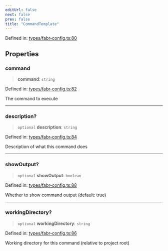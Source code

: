 ```yaml
---
editUrl: false
next: false
prev: false
title: "CommandTemplate"
---
```


Defined in: [types/fabr-config.ts:80](https://github.com/yashjawale/fabr/blob/2175f836f52904c60bea5117c14ee0416e76bd93/src/types/fabr-config.ts#L80)

## Properties

### command

> **command**: `string`

Defined in: [types/fabr-config.ts:82](https://github.com/yashjawale/fabr/blob/2175f836f52904c60bea5117c14ee0416e76bd93/src/types/fabr-config.ts#L82)

The command to execute

***

### description?

> `optional` **description**: `string`

Defined in: [types/fabr-config.ts:84](https://github.com/yashjawale/fabr/blob/2175f836f52904c60bea5117c14ee0416e76bd93/src/types/fabr-config.ts#L84)

Description of what this command does

***

### showOutput?

> `optional` **showOutput**: `boolean`

Defined in: [types/fabr-config.ts:88](https://github.com/yashjawale/fabr/blob/2175f836f52904c60bea5117c14ee0416e76bd93/src/types/fabr-config.ts#L88)

Whether to show command output (default: true)

***

### workingDirectory?

> `optional` **workingDirectory**: `string`

Defined in: [types/fabr-config.ts:86](https://github.com/yashjawale/fabr/blob/2175f836f52904c60bea5117c14ee0416e76bd93/src/types/fabr-config.ts#L86)

Working directory for this command (relative to project root)

